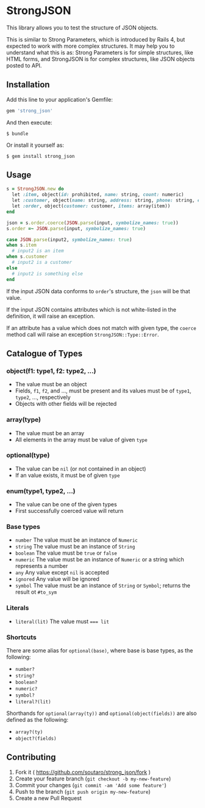# StrongJSON

This library allows you to test the structure of JSON objects.

This is similar to Strong Parameters, which is introduced by Rails 4, but expected to work with more complex structures.
It may help you to understand what this is as: Strong Parameters is for simple structures, like HTML forms, and StrongJSON is for complex structures, like JSON objects posted to API.

## Installation

Add this line to your application's Gemfile:

```ruby
gem 'strong_json'
```

And then execute:

    $ bundle

Or install it yourself as:

    $ gem install strong_json

## Usage

```ruby
s = StrongJSON.new do
  let :item, object(id: prohibited, name: string, count: numeric)
  let :customer, object(name: string, address: string, phone: string, email: optional(string))
  let :order, object(customer: customer, items: array(item))
end

json = s.order.coerce(JSON.parse(input, symbolize_names: true))
s.order =~ JSON.parse(input, symbolize_names: true)

case JSON.parse(input2, symbolize_names: true)
when s.item
  # input2 is an item
when s.customer
  # input2 is a customer
else
  # input2 is something else
end
```

If the input JSON data conforms to `order`'s structure, the `json` will be that value.

If the input JSON contains attributes which is not white-listed in the definition, it will raise an exception.

If an attribute has a value which does not match with given type, the `coerce` method call will raise an exception `StrongJSON::Type::Error`.

## Catalogue of Types

### object(f1: type1, f2: type2, ...)

* The value must be an object
* Fields, `f1`, `f2`, and ..., must be present and its values must be of `type1`, `type2`, ..., respectively
* Objects with other fields will be rejected

### array(type)

* The value must be an array
* All elements in the array must be value of given `type`

### optional(type)

* The value can be `nil` (or not contained in an object)
* If an value exists, it must be of given `type`

### enum(type1, type2, ...)

* The value can be one of the given types
* First successfully coerced value will return

### Base types

* `number` The value must be an instance of `Numeric`
* `string` The value must be an instance of `String`
* `boolean` The value must be `true` or `false`
* `numeric` The value must be an instance of `Numeric` or a string which represents a number
* `any` Any value except `nil` is accepted
* `ignored` Any value will be ignored
* `symbol` The value must be an instance of `String` or `Symbol`; returns the result ot `#to_sym`

### Literals

* `literal(lit)` The value must `=== lit`

### Shortcuts

There are some alias for `optional(base)`, where base is base types, as the following:

* `number?`
* `string?`
* `boolean?`
* `numeric?`
* `symbol?`
* `literal?(lit)`

Shorthands for `optional(array(ty))` and `optional(object(fields))` are also defined as the following:

* `array?(ty)`
* `object?(fields)`

## Contributing

1. Fork it ( https://github.com/soutaro/strong_json/fork )
2. Create your feature branch (`git checkout -b my-new-feature`)
3. Commit your changes (`git commit -am 'Add some feature'`)
4. Push to the branch (`git push origin my-new-feature`)
5. Create a new Pull Request
